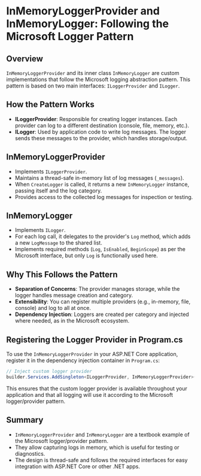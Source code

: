 # InMemoryLoggerProvider and InMemoryLogger: Following the Microsoft Logger Pattern

## Overview
`InMemoryLoggerProvider` and its inner class `InMemoryLogger` are custom implementations that follow the Microsoft logging abstraction pattern. This pattern is based on two main interfaces: `ILoggerProvider` and `ILogger`.

## How the Pattern Works
- **ILoggerProvider**: Responsible for creating logger instances. Each provider can log to a different destination (console, file, memory, etc.).
- **ILogger**: Used by application code to write log messages. The logger sends these messages to the provider, which handles storage/output.

## InMemoryLoggerProvider
- Implements `ILoggerProvider`.
- Maintains a thread-safe in-memory list of log messages (`_messages`).
- When `CreateLogger` is called, it returns a new `InMemoryLogger` instance, passing itself and the log category.
- Provides access to the collected log messages for inspection or testing.

## InMemoryLogger
- Implements `ILogger`.
- For each log call, it delegates to the provider's `Log` method, which adds a new `LogMessage` to the shared list.
- Implements required methods (`Log`, `IsEnabled`, `BeginScope`) as per the Microsoft interface, but only `Log` is functionally used here.

## Why This Follows the Pattern
- **Separation of Concerns**: The provider manages storage, while the logger handles message creation and category.
- **Extensibility**: You can register multiple providers (e.g., in-memory, file, console) and log to all at once.
- **Dependency Injection**: Loggers are created per category and injected where needed, as in the Microsoft ecosystem.


## Registering the Logger Provider in Program.cs
To use the `InMemoryLoggerProvider` in your ASP.NET Core application, register it in the dependency injection container in `Program.cs`:

```csharp
// Inject custom logger provider
builder.Services.AddSingleton<ILoggerProvider, InMemoryLoggerProvider>();
```

This ensures that the custom logger provider is available throughout your application and that all logging will use it according to the Microsoft logger/provider pattern.

## Summary
- `InMemoryLoggerProvider` and `InMemoryLogger` are a textbook example of the Microsoft logger/provider pattern.
- They allow capturing logs in memory, which is useful for testing or diagnostics.
- The design is thread-safe and follows the required interfaces for easy integration with ASP.NET Core or other .NET apps.
